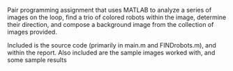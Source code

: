 Pair programming assignment that uses MATLAB to analyze a series of images on the loop, find a trio of colored robots within the image, determine their direction, and compose a background image from the collection of images provided.

Included is the source code (primarily in main.m and FINDrobots.m), and within the report. Also included are the sample images worked with, and some sample results
